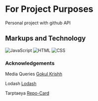 # For Project Purposes
Personal project with github API

## Markups and Technology
![JavaScript](https://img.icons8.com/color/30/javascript.png)
![HTML](https://img.icons8.com/color/30/html-filetype.png)
![CSS](https://img.icons8.com/color/30/css-filetype.png)

### Acknowledgements

Media Queries [Gokul Krishh](https://gist.github.com/gokulkrishh/242e68d1ee94ad05f488)

Lodash [Lodash](https://lodash.com/)

Tarptaeya [Repo-Card](https://github.com/Tarptaeya/repo-card)
